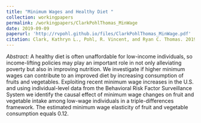 ```yaml
---
title: "Minimum Wages and Healthy Diet "
collection: workingpapers
permalink: /workingpapers/ClarkPohlThomas_MinWage
date: 2019-09-09
paperurl: 'http://rvpohl.github.io/files/ClarkPohlThomas_MinWage.pdf'
citation: Clark, Kathryn L., Pohl, R. Vincent, and Ryan C. Thomas. 2019. “Minimum Wages and Healthy Diet.” Unpublished manuscript.
---
```

<i>Abstract:</i> A healthy diet is often unaffordable for low-income individuals, so income-lifting policies may play an important role in not only alleviating poverty but also in improving nutrition. We investigate if higher minimum wages can contribute to an improved diet by increasing consumption of fruits and vegetables. Exploiting recent minimum wage increases in the U.S. and using individual-level data from the Behavioral Risk Factor Surveillance System we identify the causal effect of minimum wage changes on fruit and vegetable intake among low-wage individuals in a triple-differences framework. The estimated minimum wage elasticity of fruit and vegetable consumption equals 0.12.
